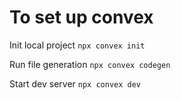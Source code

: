# To set up convex
Init local project
```npx convex init```

Run file generation
```npx convex codegen```

Start dev server
```npx convex dev```